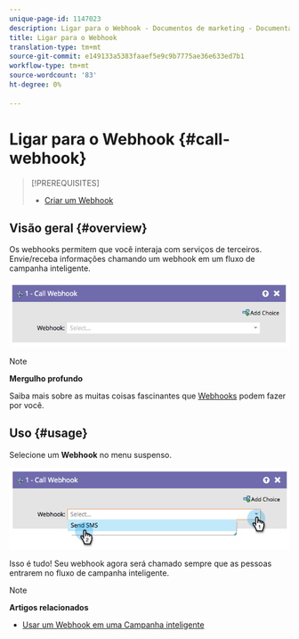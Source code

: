 ```yaml
---
unique-page-id: 1147023
description: Ligar para o Webhook - Documentos de marketing - Documentação do produto
title: Ligar para o Webhook
translation-type: tm+mt
source-git-commit: e149133a5383faaef5e9c9b7775ae36e633ed7b1
workflow-type: tm+mt
source-wordcount: '83'
ht-degree: 0%

---
```



# Ligar para o Webhook {#call-webhook}

>[!PREREQUISITES]
>
>* [Criar um Webhook](../../../../product-docs/administration/additional-integrations/create-a-webhook.md)

>



## Visão geral {#overview}

Os webhooks permitem que você interaja com serviços de terceiros. Envie/receba informações chamando um webhook em um fluxo de campanha inteligente.

![](assets/image2014-9-22-15-3a4-3a7.png)

>[!NOTE]
>
>**Mergulho profundo**
>
>Saiba mais sobre as muitas coisas fascinantes que [Webhooks](http://developers.marketo.com/documentation/webhooks/) podem fazer por você.

## Uso {#usage}

Selecione um **Webhook** no menu suspenso.

![](assets/image2014-9-22-15-3a4-3a25.png)

Isso é tudo! Seu webhook agora será chamado sempre que as pessoas entrarem no fluxo de campanha inteligente.

>[!NOTE]
>
>**Artigos relacionados**
>
>* [Usar um Webhook em uma Campanha inteligente](use-a-webhook-in-a-smart-campaign.md)

>



